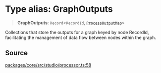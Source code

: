 # Type alias: GraphOutputs

> **GraphOutputs**: `Record`\<`RecordId`, [`ProcessOutputMap`](ProcessOutputMap.md)\>

Collections that store the outputs for a graph keyed by node RecordId,
facilitating the management of data flow between nodes within the graph.

## Source

[packages/core/src/studio/processor.ts:58](https://github.com/VictorS67/encre/blob/42c3bddca4be2d23ad959c1c99381eefbf43789c/packages/core/src/studio/processor.ts#L58)
